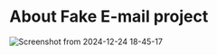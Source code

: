 # About Fake E-mail project
![Screenshot from 2024-12-24 18-45-17](https://github.com/user-attachments/assets/dc85048f-e95f-407e-ba63-7cd6e8871a09)
